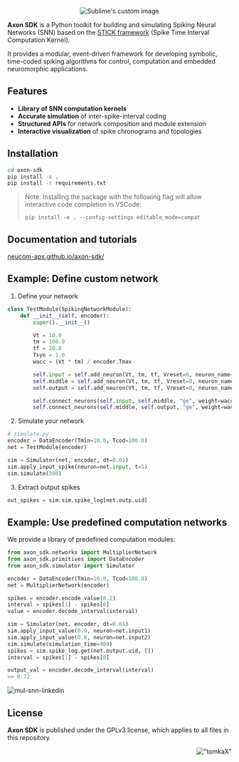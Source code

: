<p align="center">
  <img src="https://github.com/user-attachments/assets/3c445fa2-ea61-4bb2-a625-af79d46751e6" alt="Sublime's custom image"/>
</p>

**Axon SDK** is a Python toolkit for building and simulating Spiking Neural Networks (SNN) based on the [STICK framework](https://arxiv.org/abs/1507.06222) (Spike Time Interval Computation Kernel).

It provides a modular, event-driven framework for developing symbolic, time-coded spiking algorithms for control, computation and embedded neuromorphic applications. 

## Features
-  **Library of SNN computation kernels**
-  **Accurate simulation** of inter-spike-interval coding
-  **Structured APIs** for network composition and module extension
-  **Interactive visualization** of spike chronograms and topologies

## Installation
```bash
cd axon-sdk
pip install -e .
pip install -r requirements.txt
```

> Note: Installing the package with the following flag will allow interactive code completion in VSCode:
> 
> `pip install -e . --config-settings editable_mode=compat`

## Documentation and tutorials
[neucom-aps.github.io/axon-sdk/](https://neucom-aps.github.io/axon-sdk/)


## Example: Define custom network

1. Define your network

```python
class TestModule(SpikingNetworkModule):
    def __init__(self, encoder):
        super().__init__()

        Vt = 10.0
        tm = 100.0
        tf = 20.0
        Tsyn = 1.0
        wacc = (Vt * tm) / encoder.Tmax

        self.input = self.add_neuron(Vt, tm, tf, Vreset=0, neuron_name='input')
        self.middle = self.add_neuron(Vt, tm, tf, Vreset=0, neuron_name='middle')
        self.output = self.add_neuron(Vt, tm, tf, Vreset=0, neuron_name='output')

        self.connect_neurons(self.input, self.middle, "ge", weight=wacc, delay=Tsyn)
        self.connect_neurons(self.middle, self.output, "ge", weight=wacc, delay=Tsyn)
```

2. Simulate your network
```python
# simulate.py
encoder = DataEncoder(Tmin=10.0, Tcod=100.0)
net = TestModule(encoder)

sim = Simulator(net, encoder, dt=0.01)
sim.apply_input_spike(neuron=net.input, t=5)
sim.simulate(300)
```

3. Extract output spikes
```python
out_spikes = sim.sim.spike_log[net.outp.uid]
```

## Example: Use predefined computation networks
We provide a library of predefined computation modules:

```python
from axon_sdk.networks import MultiplierNetwork
from axon_sdk.primitives import DataEncoder
from axon_sdk.simulator import Simulator

encoder = DataEncoder(Tmin=10.0, Tcod=100.0)
net = MultiplierNetwork(encoder)

spikes = encoder.encode_value(0.2)
interval = spikes[1] - spikes[0]
value = encoder.decode_interval(interval)

sim = Simulator(net, encoder, dt=0.01)
sim.apply_input_value(0.9, neuron=net.input1)
sim.apply_input_value(0.8, neuron=net.input2)
sim.simulate(simulation_time=400)
spikes = sim.spike_log.get(net.output.uid, [])
interval = spikes[1] - spikes[0]
```

```python
output_val = encoder.decode_interval(interval)
>> 0.72
```

![mul-snn-linkedin](https://github.com/user-attachments/assets/d99117f9-fe1a-4237-9f81-b1feaf0ed329)

## License
**Axon SDK** is published under the GPLv3 license, which applies to all files in this repository.

<p align="right">
  <img src="https://komarev.com/ghpvc/?username=neucom-aps&color=orange&style=pixel&label=VISITOR+COUNT" alt=”tomkaX” />
</p>



